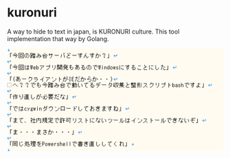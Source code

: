 # kuronuri
A way to hide to text in japan,  is KURONURI culture. This tool implementation that way by Golang.

![image](https://github.com/yasutakatou/kuronuri/blob/pics/kuronuri.gif)
